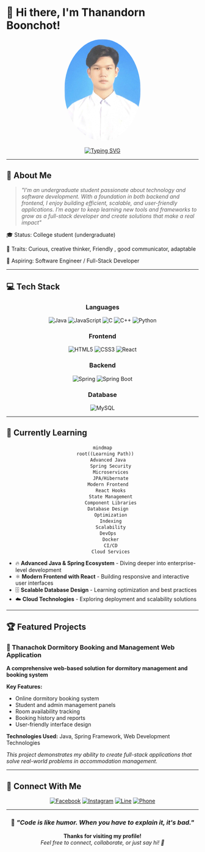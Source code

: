 # 👋 Hi there, I'm Thanandorn Boonchot!

<div align="center">
  <img src="Photo.jpg" alt="Thanandorn Boonchot" width="200" style="border-radius: 50%;" />
</div>

<div align="center">
  
  [![Typing SVG](https://readme-typing-svg.herokuapp.com?font=Fira+Code&duration=3000&pause=1000&color=36BCF7&center=true&vCenter=true&width=435&lines=Frontend-Backend+Developer;Tech+Enthusiast;Problem+Solver)](https://git.io/typing-svg)
  
</div>

---

## 🚀 About Me

> *"I'm an undergraduate student passionate about technology and software development. With a foundation in both backend and frontend, I enjoy building efficient, scalable, and user-friendly applications. I’m eager to keep learning new tools and frameworks to grow as a full-stack developer and create solutions that make a real impact"*

🎓 Status: College student (undergraduate)

🤝 Traits: Curious, creative thinker, Friendly , good communicator, adaptable

🚀 Aspiring: Software Engineer / Full-Stack Developer 

---

## 💻 Tech Stack

<div align="center">

### **Languages**
![Java](https://img.shields.io/badge/Java-ED8B00?style=for-the-badge&logo=openjdk&logoColor=white)
![JavaScript](https://img.shields.io/badge/JavaScript-F7DF1E?style=for-the-badge&logo=javascript&logoColor=black)
![C](https://img.shields.io/badge/C-00599C?style=for-the-badge&logo=c&logoColor=white)
![C++](https://img.shields.io/badge/C++-00599C?style=for-the-badge&logo=c%2B%2B&logoColor=white)
![Python](https://img.shields.io/badge/Python-3776AB?style=for-the-badge&logo=python&logoColor=white)

### **Frontend**
![HTML5](https://img.shields.io/badge/HTML5-E34F26?style=for-the-badge&logo=html5&logoColor=white)
![CSS3](https://img.shields.io/badge/CSS3-1572B6?style=for-the-badge&logo=css3&logoColor=white)
![React](https://img.shields.io/badge/React-20232A?style=for-the-badge&logo=react&logoColor=61DAFB)

### **Backend**
![Spring](https://img.shields.io/badge/Spring-6DB33F?style=for-the-badge&logo=spring&logoColor=white)
![Spring Boot](https://img.shields.io/badge/Spring_Boot-F2F4F9?style=for-the-badge&logo=spring-boot)

### **Database**
![MySQL](https://img.shields.io/badge/MySQL-00000F?style=for-the-badge&logo=mysql&logoColor=white)

</div>

---


## 🌱 Currently Learning

<div align="center">

```mermaid
mindmap
  root((Learning Path))
    Advanced Java
      Spring Security
      Microservices
      JPA/Hibernate
    Modern Frontend
      React Hooks
      State Management
      Component Libraries
    Database Design
      Optimization
      Indexing
      Scalability
    DevOps
      Docker
      CI/CD
      Cloud Services
```

</div>

- 🔥 **Advanced Java & Spring Ecosystem** - Diving deeper into enterprise-level development
- ⚛️ **Modern Frontend with React** - Building responsive and interactive user interfaces  
- 🗄️ **Scalable Database Design** - Learning optimization and best practices
- ☁️ **Cloud Technologies** - Exploring deployment and scalability solutions

---

## 🏆 Featured Projects

### 🏨 Thanachok Dormitory Booking and Management Web Application
**A comprehensive web-based solution for dormitory management and booking system**

**Key Features:** 
- Online dormitory booking system
- Student and admin management panels  
- Room availability tracking
- Booking history and reports
- User-friendly interface design

**Technologies Used:** Java, Spring Framework, Web Development Technologies

*This project demonstrates my ability to create full-stack applications that solve real-world problems in accommodation management.*

---

## 📱 Connect With Me

<div align="center">

[![Facebook](https://img.shields.io/badge/Facebook-1877F2?style=for-the-badge&logo=facebook&logoColor=white)](https://www.facebook.com/thanandorn.boonchot.2024/)
[![Instagram](https://img.shields.io/badge/Instagram-E4405F?style=for-the-badge&logo=instagram&logoColor=white)](https://www.instagram.com/t.b06_7/)
[![Line](https://img.shields.io/badge/Line-00C300?style=for-the-badge&logo=line&logoColor=white)](https://line.me/ti/p/btzaza143)
[![Phone](https://img.shields.io/badge/Phone-FF6B6B?style=for-the-badge&logo=phone&logoColor=white)](tel:0635803516)

</div>

---

<div align="center">
  
  ### 💫 *"Code is like humor. When you have to explain it, it's bad."* 
  
  **Thanks for visiting my profile!**  
  *Feel free to connect, collaborate, or just say hi! 🚀*
  
</div>
